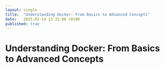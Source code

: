 ```yaml
---
layout: single
title:  "Understanding Docker: From Basics to Advanced Concepts"
date:   2025-02-14 12:35:00 +0100
published: true
---
```


# Understanding Docker: From Basics to Advanced Concepts
